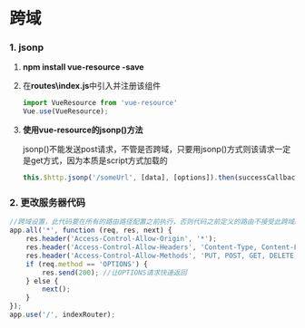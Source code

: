 # 跨域

### 1. jsonp

 1. **npm install vue-resource -save**

 2. 在**routes\index.js**中引入并注册该组件

    ```javascript
    import VueResource from 'vue-resource'
    Vue.use(VueResource);
    ```

3. **使用vue-resource的jsonp()方法**

   jsonp()不能发送post请求，不管是否跨域，只要用jsonp()方式则该请求一定是get方式，因为本质是script方式加载的

   ```javascript
   this.$http.jsonp('/someUrl', [data], [options]).then(successCallback, errorCallback);
   ```

### 2. 更改服务器代码

```javascript
//跨域设置，此代码要在所有的路由路径配置之前执行，否则代码之前定义的路由不接受此跨域的头部配置
app.all('*', function (req, res, next) {
    res.header('Access-Control-Allow-Origin', '*');
    res.header('Access-Control-Allow-Headers', 'Content-Type, Content-Length, Authorization ,Accept ,X-Requested-With, yourHeaderFeild');
    res.header('Access-Control-Allow-Methods', 'PUT, POST, GET, DELETE, OPTIONS');
    if (req.method == 'OPTIONS') {
        res.send(200); //让OPTIONS请求快速返回
    } else {
        next();
    }
});
app.use('/', indexRouter);
```

